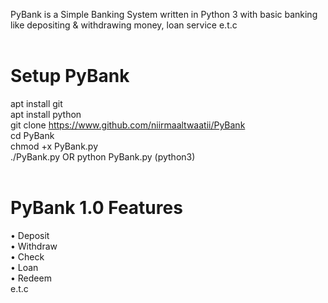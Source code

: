 PyBank is a Simple Banking System written in Python 3 with basic banking like depositing & withdrawing money, loan service e.t.c <br/><br/>

# Setup PyBank
apt install git <br/>
apt install python <br/>
git clone https://www.github.com/niirmaaltwaatii/PyBank </br>
cd PyBank <br/>
chmod +x PyBank.py <br/>
./PyBank.py OR python PyBank.py (python3) <br/><br/>

# PyBank 1.0 Features
• Deposit <br/>
• Withdraw <br/>
• Check <br/>
• Loan <br/>
• Redeem <br/>
e.t.c
